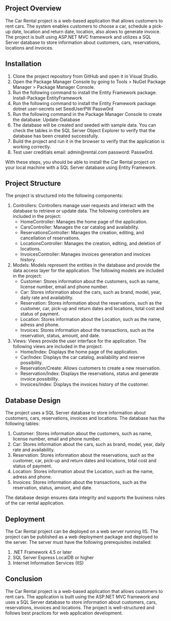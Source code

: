<div class="min-h-[20px] flex flex-col items-start gap-4 whitespace-pre-wrap">
   <div class="markdown prose w-full break-words dark:prose-invert light">
      <h2>Project Overview</h2>
      <p>The Car Rental project is a web-based application that allows customers to rent cars. The system enables customers to choose a car, schedule a pick-up date, location and return date, location, also alows to generate invoice. The project is built using ASP.NET MVC framework and utilizes a SQL Server database to store information about customers, cars, reservations, locations and invoices.</p>
      <h2>Installation</h2>
      <ol>
         <li>Clone the project repository from GitHub and open it in Visual Studio.</li>
         <li>Open the Package Manager Console by going to Tools > NuGet Package Manager > Package Manager Console.</li>
         <li>Run the following command to install the Entity Framework package: Install-Package EntityFramework</li>
         <li>Run the following command to install the Entity Framework package: dotnet user-secrets set SeedUserPW Passw0rd</li>
         <li>Run the following command in the Package Manager Console to create the database: Update-Database</li>
         <li>The database will be created and seeded with sample data. You can check the tables in the SQL Server Object Explorer to verify that the database has been created successfully.</li>
         <li>Build the project and run it in the browser to verify that the application is working correctly.</li>
         <li>Test user creditials email: admin@rental.com password: Passw0rd.</li>
      </ol>
      With these steps, you should be able to install the Car Rental project on your local machine with a SQL Server database using Entity Framework.
      <h2>Project Structure</h2>
      <p>The project is structured into the following components:</p>
      <ol>
         <li>
            Controllers: Controllers manage user requests and interact with the database to retrieve or update data. The following controllers are included in the project:
            <ul>
               <li>HomeController: Manages the home page of the application.</li>
               <li>CarsController: Manages the car catalog and availability.</li>
               <li>ReservationsController: Manages the creation, editing, and cancellation of reservations.</li>
               <li>LocationsController: Manages the creation, editing, and deletion of locations.</li>
               <li>InvoicesController: Manages invoices generation and invoices history.</li>
            </ul>
         </li>
         <li>
            Models: Models represent the entities in the database and provide the data access layer for the application. The following models are included in the project:
            <ul>
               <li>Customer: Stores information about the customers, such as name, license number, email and phone number.</li>
               <li>Car: Stores information about the cars, such as brand, model, year, daily rate and availability.</li>
               <li>Reservation: Stores information about the reservations, such as the customer, car, pick-up and return dates and locations, total cost and status of payment.</li>
               <li>Location: Stores information about the Location, such as the name, adress and phone.</li>
               <li>Invoices: Stores information about the transactions, such as the reservation, status, amount, and date.</li>
            </ul>
         </li>
         <li>
            Views: Views provide the user interface for the application. The following views are included in the project:
            <ul>
               <li>Home/Index: Displays the home page of the application.</li>
               <li>Car/Index: Displays the car catalog, availability and reserve possibility.</li>
               <li>Reservation/Create: Allows customers to create a new reservation.</li>
               <li>Reservation/Index: Displays the reservations, status and generate invoice possibility.</li>
               <li>Invoices/Index: Displays the invoices history of the customer.</li>
            </ul>
         </li>
      </ol>
      <h2>Database Design</h2>
      <p>The project uses a SQL Server database to store information about customers, cars, reservations, invoices and locations. The database has the following tables:</p>
      <ol>
         <li>Customer: Stores information about the customers, such as name, license number, email and phone number.</li>
         <li>Car: Stores information about the cars, such as brand, model, year, daily rate and availability.</li>
         <li>Reservation: Stores information about the reservations, such as the customer, car, pick-up and return dates and locations, total cost and status of payment.</li>
         <li>Location: Stores information about the Location, such as the name, adress and phone.</li>
         <li>Invoices: Stores information about the transactions, such as the reservation, status, amount, and date.</li>
      </ol>
      <p>The database design ensures data integrity and supports the business rules of the car rental application.</p>
      <h2>Deployment</h2>
      <p>The Car Rental project can be deployed on a web server running IIS. The project can be published as a web deployment package and deployed to the server. The server must have the following prerequisites installed:</p>
      <ol>
         <li>.NET Framework 4.5 or later</li>
         <li>SQL Server Express LocalDB or higher</li>
         <li>Internet Information Services (IIS)</li>
      </ol>
      <h2>Conclusion</h2>
      <p>The Car Rental project is a web-based application that allows customers to rent cars. The application is built using the ASP.NET MVC framework and uses a SQL Server database to store information about customers, cars, reservations, invoices and locations. The project is well-structured and follows best practices for web application development.</p>
   </div>
</div>

